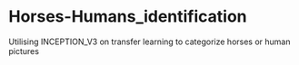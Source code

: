 # Horses-Humans_identification
Utilising  INCEPTION_V3 on transfer learning to categorize horses or human pictures
